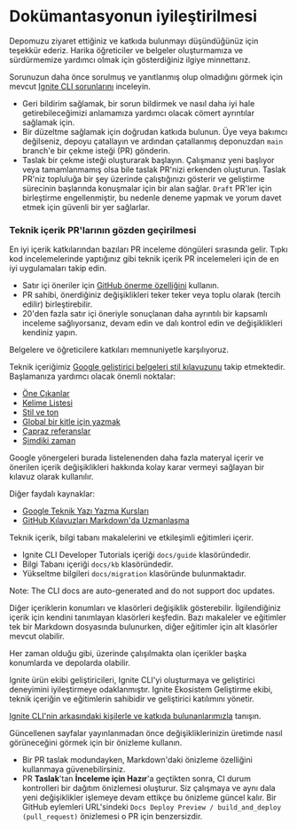 # Dokümantasyonun iyileştirilmesi

Depomuzu ziyaret ettiğiniz ve katkıda bulunmayı düşündüğünüz için teşekkür ederiz. Harika öğreticiler ve belgeler oluşturmamıza ve sürdürmemize yardımcı olmak için gösterdiğiniz ilgiye minnettarız.

Sorunuzun daha önce sorulmuş ve yanıtlanmış olup olmadığını görmek için mevcut [Ignite CLI sorunlarını](https://github.com/ignite/cli/issues) inceleyin.

* Geri bildirim sağlamak, bir sorun bildirmek ve nasıl daha iyi hale getirebileceğimizi anlamamıza yardımcı olacak cömert ayrıntılar sağlamak için.
* Bir düzeltme sağlamak için doğrudan katkıda bulunun. Üye veya bakımcı değilseniz, depoyu çatallayın ve ardından çatallanmış deponuzdan `main` branch'e bir çekme isteği (PR) gönderin.
* Taslak bir çekme isteği oluşturarak başlayın. Çalışmanız yeni başlıyor veya tamamlanmamış olsa bile taslak PR'nizi erkenden oluşturun. Taslak PR'niz topluluğa bir şey üzerinde çalıştığınızı gösterir ve geliştirme sürecinin başlarında konuşmalar için bir alan sağlar. `Draft` PR'ler için birleştirme engellenmiştir, bu nedenle deneme yapmak ve yorum davet etmek için güvenli bir yer sağlarlar.

### Teknik içerik PR'larının gözden geçirilmesi <a href="#reviewing-technical-content-prs" id="reviewing-technical-content-prs"></a>

En iyi içerik katkılarından bazıları PR inceleme döngüleri sırasında gelir. Tıpkı kod incelemelerinde yaptığınız gibi teknik içerik PR incelemeleri için de en iyi uygulamaları takip edin.

* Satır içi öneriler için [GitHub önerme özelliğini](https://docs.github.com/en/pull-requests/collaborating-with-pull-requests/reviewing-changes-in-pull-requests/commenting-on-a-pull-request) kullanın.
* PR sahibi, önerdiğiniz değişiklikleri teker teker veya toplu olarak (tercih edilir) birleştirebilir.
* 20'den fazla satır içi öneriyle sonuçlanan daha ayrıntılı bir kapsamlı inceleme sağlıyorsanız, devam edin ve dalı kontrol edin ve değişiklikleri kendiniz yapın.

Belgelere ve öğreticilere katkıları memnuniyetle karşılıyoruz.

Teknik içeriğimiz [Google geliştirici belgeleri stil kılavuzunu](https://developers.google.com/style) takip etmektedir. Başlamanıza yardımcı olacak önemli noktalar:

* [Öne Çıkanlar](https://developers.google.com/style/highlights)
* [Kelime Listesi](https://developers.google.com/style/word-list)
* [Stil ve ton](https://developers.google.com/style/tone)
* [Global bir kitle için yazmak](https://developers.google.com/style/translation)
* [Çapraz referanslar](https://developers.google.com/style/cross-references)
* [Şimdiki zaman](https://developers.google.com/style/tense)

Google yönergeleri burada listelenenden daha fazla materyal içerir ve önerilen içerik değişiklikleri hakkında kolay karar vermeyi sağlayan bir kılavuz olarak kullanılır.

Diğer faydalı kaynaklar:

* [Google Teknik Yazı Yazma Kursları](https://developers.google.com/tech-writing)
* [GitHub Kılavuzları Markdown'da Uzmanlaşma](https://docs.github.com/en/get-started/writing-on-github/getting-started-with-writing-and-formatting-on-github/basic-writing-and-formatting-syntax)

Teknik içerik, bilgi tabanı makalelerini ve etkileşimli eğitimleri içerir.

* Ignite CLI Developer Tutorials içeriği `docs/guide` klasöründedir.
* Bilgi Tabanı içeriği `docs/kb` klasöründedir.
* Yükseltme bilgileri `docs/migration` klasöründe bulunmaktadır.

Note: The CLI docs are auto-generated and do not support doc updates.

Diğer içeriklerin konumları ve klasörleri değişiklik gösterebilir. İlgilendiğiniz içerik için kendini tanımlayan klasörleri keşfedin. Bazı makaleler ve eğitimler tek bir Markdown dosyasında bulunurken, diğer eğitimler için alt klasörler mevcut olabilir.

Her zaman olduğu gibi, üzerinde çalışılmakta olan içerikler başka konumlarda ve depolarda olabilir.

Ignite ürün ekibi geliştiricileri, Ignite CLI'yi oluşturmaya ve geliştirici deneyimini iyileştirmeye odaklanmıştır. Ignite Ekosistem Geliştirme ekibi, teknik içeriğin ve eğitimlerin sahibidir ve geliştirici katılımını yönetir.

[Ignite CLI'nin arkasındaki kişilerle ve katkıda bulunanlarımızla](https://github.com/ignite/cli/graphs/contributors) tanışın.

Güncellenen sayfalar yayınlanmadan önce değişikliklerinizin üretimde nasıl görüneceğini görmek için bir önizleme kullanın.

* Bir PR taslak modundayken, Markdown'daki önizleme özelliğini kullanmaya güvenebilirsiniz.
* PR **Taslak**'tan **İnceleme için Hazır**'a geçtikten sonra, CI durum kontrolleri bir dağıtım önizlemesi oluşturur. Siz çalışmaya ve aynı dala yeni değişiklikler işlemeye devam ettikçe bu önizleme güncel kalır. Bir GitHub eylemleri URL'sindeki `Docs Deploy Preview / build_and_deploy (pull_request)` önizlemesi o PR için benzersizdir.
